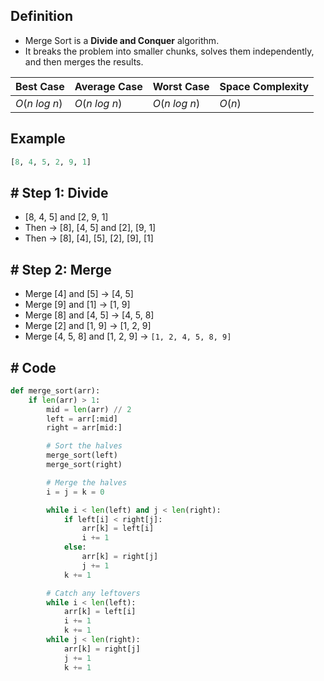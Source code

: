 ## **Definition**

- Merge Sort is a **Divide and Conquer** algorithm.
- It breaks the problem into smaller chunks, solves them independently, and then merges the results.

| Best Case    | Average Case | Worst Case   | Space Complexity |
| ------------ | ------------ | ------------ | ---------------- |
| $O(n~log~n)$ | $O(n~log~n)$ | $O(n~log~n)$ | $O(n)$           |
## **Example**

```python
[8, 4, 5, 2, 9, 1]
```

## **# Step 1: Divide**

- [8, 4, 5] and [2, 9, 1]
- Then → [8], [4, 5] and [2], [9, 1]
- Then → [8], [4], [5], [2], [9], [1]

## **# Step 2: Merge**

- Merge [4] and [5] → [4, 5]
- Merge [9] and [1] → [1, 9]
- Merge [8] and [4, 5] → [4, 5, 8]
- Merge [2] and [1, 9] → [1, 2, 9]
- Merge [4, 5, 8] and [1, 2, 9] → `[1, 2, 4, 5, 8, 9]`

## **# Code**

```python
def merge_sort(arr):
    if len(arr) > 1:
        mid = len(arr) // 2
        left = arr[:mid]
        right = arr[mid:]

        # Sort the halves
        merge_sort(left)
        merge_sort(right)

        # Merge the halves
        i = j = k = 0

        while i < len(left) and j < len(right):
            if left[i] < right[j]:
                arr[k] = left[i]
                i += 1
            else:
                arr[k] = right[j]
                j += 1
            k += 1

        # Catch any leftovers
        while i < len(left):
            arr[k] = left[i]
            i += 1
            k += 1
        while j < len(right):
            arr[k] = right[j]
            j += 1
            k += 1

```